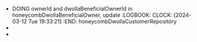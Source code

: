- DOING ownerId and dwollaBeneficialOwnerId in honeycombDwollaBeneficialOwner, update
  :LOGBOOK:
  CLOCK: [2024-03-12 Tue 19:33:21]
  :END:
  honeycombDwollaCustomerRepository
-
-